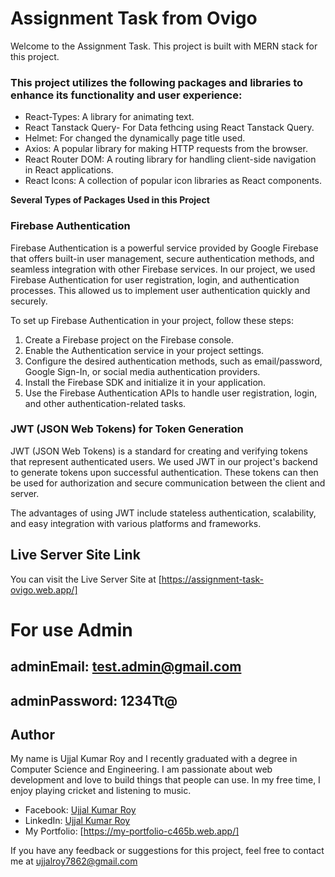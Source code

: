 # Assignment Task from Ovigo

Welcome to the Assignment Task. This project is built with MERN stack for this project.


### This project utilizes the following packages and libraries to enhance its functionality and user experience:

-   React-Types: A library for animating text.
-   React Tanstack Query- For Data fethcing using React Tanstack Query.
-   Helmet: For changed the dynamically page title used.
-   Axios: A popular library for making HTTP requests from the browser.
-   React Router DOM: A routing library for handling client-side navigation in React applications.
-   React Icons: A collection of popular icon libraries as React components.

**Several Types of Packages Used in this Project**


### Firebase Authentication

Firebase Authentication is a powerful service provided by Google Firebase that offers built-in user management, secure authentication methods, and seamless integration with other Firebase services. In our project, we used Firebase Authentication for user registration, login, and authentication processes. This allowed us to implement user authentication quickly and securely.

To set up Firebase Authentication in your project, follow these steps:

1. Create a Firebase project on the Firebase console.
2. Enable the Authentication service in your project settings.
3. Configure the desired authentication methods, such as email/password, Google Sign-In, or social media authentication providers.
4. Install the Firebase SDK and initialize it in your application.
5. Use the Firebase Authentication APIs to handle user registration, login, and other authentication-related tasks.

### JWT (JSON Web Tokens) for Token Generation

JWT (JSON Web Tokens) is a standard for creating and verifying tokens that represent authenticated users. We used JWT in our project's backend to generate tokens upon successful authentication. These tokens can then be used for authorization and secure communication between the client and server.

The advantages of using JWT include stateless authentication, scalability, and easy integration with various platforms and frameworks.

## Live Server Site Link

You can visit the Live Server Site at [https://assignment-task-ovigo.web.app/]

# For use Admin
**adminEmail: test.admin@gmail.com**
-
**adminPassword: 1234Tt@**
-
## Author

My name is Ujjal Kumar Roy and I recently graduated with a degree in Computer Science and Engineering. I am passionate about web development and love to build things that people can use. In my free time, I enjoy playing cricket and listening to music.

- Facebook: [Ujjal Kumar Roy](https://www.facebook.com/ujjal.roy.7862/)
- LinkedIn: [Ujjal Kumar Roy](https://www.linkedin.com/in/ujjal-kumar-roy/)
- My Portfolio: [https://my-portfolio-c465b.web.app/]

If you have any feedback or suggestions for this project, feel free to contact me at ujjalroy7862@gmail.com
